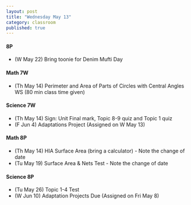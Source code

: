 ```yaml
---
layout: post
title: "Wednesday May 13"
category: classroom
published: true
---
```

#### 8P
* (W May 22) Bring toonie for Denim Mufti Day

#### Math 7W
* (Th May 14) Perimeter and Area of Parts of Circles with Central Angles WS (80 min class time given)

#### Science 7W
* (Th May 14) Sign: Unit Final mark, Topic 8-9 quiz and Topic 1 quiz
* (F Jun 4) Adaptations Project (Assigned on W May 13)

#### Math 8P
* (Th May 14) HIA Surface Area (bring a calculator) - Note the change of date
* (Tu May 19) Surface Area & Nets Test - Note the change of date 

#### Science 8P
* (Tu May 26) Topic 1-4 Test
* (W Jun 10) Adaptation Projects Due (Assigned on Fri May 8)
